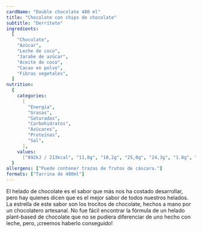 ```yaml
---
cardName: "Double chocolate 480 ml"
title: "Chocolate con chips de chocolate"
subtitle: "Derrítete"
ingredients:
  [
    "Chocolate",
    "Azúcar",
    "Leche de coco",
    "Jarabe de azúcar",
    "Aceite de coco",
    "Cacao en polvo",
    "Fibras vegetales",
  ]
nutrition:
  {
    categories:
      [
        "Energía",
        "Grasas",
        "Saturadas",
        "Carbohidratos",
        "Azúcares",
        "Proteínas",
        "Sal",
      ],
    values:
      ["892kJ / 213kcal", "11,8g", "10,2g", "25,0g", "24,3g", "1.8g", "0.23g"],
  }
allergens: ["Puede contener trazas de frutos de cáscara."]
formats: ["Tarrina de 480ml"]
---
```


El helado de chocolate es el sabor que más nos ha costado desarrollar, pero hay quienes dicen que es el mejor sabor de todos nuestros helados. La estrella de este sabor son los trocitos de chocolate, hechos a mano por un chocolatero artesanal. No fue fácil encontrar la fórmula de un helado plant-based de chocolate que no se pudiera diferenciar de uno hecho con leche, pero, ¡creemos haberlo conseguido!
